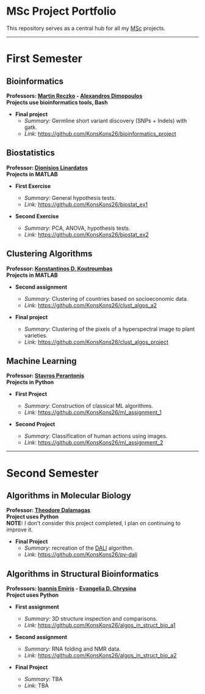 # MSc Project Portfolio

This repository serves as a central hub for all my [MSc](https://dsit.di.uoa.gr/) projects.

---

# First Semester

## Bioinformatics

**Professors: [Martin Reczko](https://www.fleming.gr/research/ifbr/staff-scientists/reczko-lab) - [Alexandros Dimopoulos](https://dsit.di.uoa.gr/dimopoulos-cv/)**  
**Projects use bioinformatics tools, Bash**

- **Final project**
    - *Summary:* Germline short variant discovery (SNPs + Indels) with gatk.
    - *Link:* https://github.com/KonsKons26/bioinformatics_project
    <!-- - *Grade:* 9.65/10 -->

## Biostatistics

**Professor: [Dionisios Linardatos](https://dsit.di.uoa.gr/linardatos-cv/)**  
**Projects in MATLAB**

- **First Exercise**
    - *Summary:* General hypothesis tests.
    - *Link:* https://github.com/KonsKons26/biostat_ex1
    <!-- - *Grade:* 9.7/10 -->

- **Second Exercise**
    - *Summary:* PCA, ANOVA, hypothesis tests.
    - *Link:* https://github.com/KonsKons26/biostat_ex2
    <!-- - *Grade:* 9.3/10 -->

## Clustering Algorithms

**Professor: [Konstantinos D. Koutroumbas](https://dsit.di.uoa.gr/koutroumbas-cv/)**  
**Projects in MATLAB**

<!-- - **First assignment**
    - *Summary:* 
    - *Link:*
    - *Grade:* 8.35/10 -->

- **Second assignment**
    - *Summary:* Clustering of countries based on socioeconomic data.
    - *Link:* https://github.com/KonsKons26/clust_algos_a2
    <!-- - *Grade:* 9.5/10 -->

- **Final project**
    - *Summary:* Clustering of the pixels of a hyperspectral image to plant varieties.
    - *Link:* https://github.com/KonsKons26/clust_algos_project
    <!-- - *Grade:* 10/10 -->

## Machine Learning

**Professor: [Stavros Perantonis](https://dsit.di.uoa.gr/perantonis-cv/)**  
**Projects in Python**

- **First Project**
    - *Summary:* Construction of classical ML algorithms.
    - *Link:* https://github.com/KonsKons26/ml_assignment_1
    <!-- - *Grade:* 10/10-->

- **Second Project**
    - *Summary:* Classification of human actions using images.
    - *Link:* https://github.com/KonsKons26/ml_assignment_2
    <!-- - *Grade:* 10/10-->

---

# Second Semester

## Algorithms in Molecular Biology

**Professor: [Theodore Dalamagas](https://www.athenarc.gr/en/people/295)**  
**Project uses Python**  
**NOTE:** I don't consider this project completed, I plan on continuing to improve it.

- **Final Project**
    - *Summary:* recreation of the [DALI](https://en.wikipedia.org/wiki/Structural_alignment#DALI) algorithm.
    - *Link:* https://github.com/KonsKons26/py-dali
    <!-- - *Grade:* 10/10 -->

## Algorithms in Structural Bioinformatics

**Professors: [Ioannis Emiris](https://www.athenarc.gr/en/people/527) - [Evangelia D. Chrysina](https://dsit.di.uoa.gr/chrysina-cv/)**  
**Project uses Python**

- **First assignment**
    - *Summary:* 3D structure inspection and comparisons.
    - *Link:* https://github.com/KonsKons26/algos_in_struct_bio_a1
    <!-- - *Grade:* 10/10 -->

- **Second assignment**
    - *Summary:* RNA folding and NMR data.
    - *Link:* https://github.com/KonsKons26/algos_in_struct_bio_a2
    <!-- - *Grade:* 9.9/10 -->

- **Final Project**
    - *Summary:* TBA
    - *Link:* TBA
    <!-- - *Grade:* ?/10 -->

